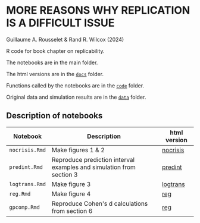 # MORE REASONS WHY REPLICATION IS A DIFFICULT ISSUE

Guillaume A. Rousselet & Rand R. Wilcox (2024)

R code for book chapter on replicability.  

The notebooks are in the main folder.  

The html versions are in the [`docs`](docs/) folder.  

Functions called by the notebooks are in the [`code`](code/) folder.  

Original data and simulation results are in the [`data`](data/) folder.  

## Description of notebooks

| Notebook | Description | html version |
| ----- | ----- | ----- |
| `nocrisis.Rmd` | Make figures 1 & 2 | [nocrisis](docs/nocrisis.md) |
| `predint.Rmd` | Reproduce prediction interval examples and simulation from section 3 | [predint](docs/predint.md) |
| `logtrans.Rmd` | Make figure 3 | [logtrans](docs/logtrans.md) |
| `reg.Rmd` | Make figure 4 | [reg](docs/reg.md) |
| `gpcomp.Rmd` | Reproduce Cohen's d calculations from section 6 | [reg](docs/reg.md) |



